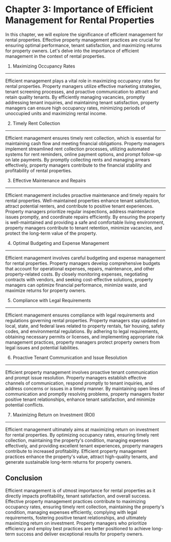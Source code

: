 Chapter 3: Importance of Efficient Management for Rental Properties
===================================================================

In this chapter, we will explore the significance of efficient management for rental properties. Effective property management practices are crucial for ensuring optimal performance, tenant satisfaction, and maximizing returns for property owners. Let's delve into the importance of efficient management in the context of rental properties.

1. Maximizing Occupancy Rates
-----------------------------

Efficient management plays a vital role in maximizing occupancy rates for rental properties. Property managers utilize effective marketing strategies, tenant screening processes, and proactive communication to attract and retain quality tenants. By efficiently managing vacancies, promptly addressing tenant inquiries, and maintaining tenant satisfaction, property managers can ensure high occupancy rates, minimizing periods of unoccupied units and maximizing rental income.

2. Timely Rent Collection
-------------------------

Efficient management ensures timely rent collection, which is essential for maintaining cash flow and meeting financial obligations. Property managers implement streamlined rent collection processes, utilizing automated systems for rent reminders, online payment options, and prompt follow-up on late payments. By promptly collecting rents and managing arrears effectively, property managers contribute to the financial stability and profitability of rental properties.

3. Effective Maintenance and Repairs
------------------------------------

Efficient management includes proactive maintenance and timely repairs for rental properties. Well-maintained properties enhance tenant satisfaction, attract potential renters, and contribute to positive tenant experiences. Property managers prioritize regular inspections, address maintenance issues promptly, and coordinate repairs efficiently. By ensuring the property is well-maintained and providing a safe and comfortable living environment, property managers contribute to tenant retention, minimize vacancies, and protect the long-term value of the property.

4. Optimal Budgeting and Expense Management
-------------------------------------------

Efficient management involves careful budgeting and expense management for rental properties. Property managers develop comprehensive budgets that account for operational expenses, repairs, maintenance, and other property-related costs. By closely monitoring expenses, negotiating contracts with vendors, and seeking cost-effective solutions, property managers can optimize financial performance, minimize waste, and maximize returns for property owners.

5. Compliance with Legal Requirements
-------------------------------------

Efficient management ensures compliance with legal requirements and regulations governing rental properties. Property managers stay updated on local, state, and federal laws related to property rentals, fair housing, safety codes, and environmental regulations. By adhering to legal requirements, obtaining necessary permits or licenses, and implementing appropriate risk management practices, property managers protect property owners from legal issues and potential liabilities.

6. Proactive Tenant Communication and Issue Resolution
------------------------------------------------------

Efficient property management involves proactive tenant communication and prompt issue resolution. Property managers establish effective channels of communication, respond promptly to tenant inquiries, and address concerns or issues in a timely manner. By maintaining open lines of communication and promptly resolving problems, property managers foster positive tenant relationships, enhance tenant satisfaction, and minimize potential conflicts.

7. Maximizing Return on Investment (ROI)
----------------------------------------

Efficient management ultimately aims at maximizing return on investment for rental properties. By optimizing occupancy rates, ensuring timely rent collection, maintaining the property's condition, managing expenses effectively, and providing excellent tenant experiences, property managers contribute to increased profitability. Efficient property management practices enhance the property's value, attract high-quality tenants, and generate sustainable long-term returns for property owners.

Conclusion
----------

Efficient management is of utmost importance for rental properties as it directly impacts profitability, tenant satisfaction, and overall success. Effective property management practices contribute to maximizing occupancy rates, ensuring timely rent collection, maintaining the property's condition, managing expenses efficiently, complying with legal requirements, fostering positive tenant relationships, and ultimately maximizing return on investment. Property managers who prioritize efficiency and employ best practices are better positioned to achieve long-term success and deliver exceptional results for property owners.

